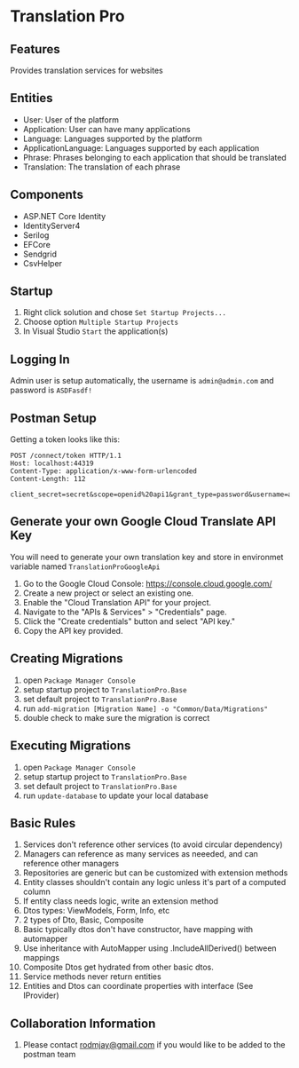 # Translation Pro

## Features

Provides translation services for websites

## Entities
- User: User of the platform 
- Application: User can have many applications 
- Language: Languages supported by the platform
- ApplicationLanguage: Languages supported by each application
- Phrase: Phrases belonging to each application that should be translated
- Translation: The translation of each phrase

## Components

- ASP.NET Core Identity
- IdentityServer4
- Serilog
- EFCore
- Sendgrid
- CsvHelper

## Startup

1. Right click solution and chose `Set Startup Projects...`
2. Choose option `Multiple Startup Projects`
4. In Visual Studio `Start` the application(s)

## Logging In

Admin user is setup automatically, the username is `admin@admin.com` and password is `ASDFasdf!`

## Postman Setup

Getting a token looks like this:

	POST /connect/token HTTP/1.1
	Host: localhost:44319
	Content-Type: application/x-www-form-urlencoded
	Content-Length: 112

	client_secret=secret&scope=openid%20api1&grant_type=password&username=admin&password=ASDFasdf!&client_id=postman

## Generate your own Google Cloud Translate API Key
You will need to generate your own translation key and store in environmet variable named `TranslationProGoogleApi`

1. Go to the Google Cloud Console: https://console.cloud.google.com/
2. Create a new project or select an existing one.
3. Enable the "Cloud Translation API" for your project.
4. Navigate to the "APIs & Services" > "Credentials" page.
5. Click the "Create credentials" button and select "API key."
6. Copy the API key provided.

## Creating Migrations

1. open `Package Manager Console`
2. setup startup project to `TranslationPro.Base` 
3. set default project to `TranslationPro.Base`
4. run `add-migration [Migration Name] -o "Common/Data/Migrations"`
5. double check to make sure the migration is correct


## Executing Migrations

1. open `Package Manager Console`
2. setup startup project to `TranslationPro.Base` 
3. set default project to `TranslationPro.Base`
4. run `update-database` to update your local database

## Basic Rules

1. Services don't reference other services (to avoid circular dependency)
2. Managers can reference as many services as neeeded, and can reference other managers
3. Repositories are generic but can be customized with extension methods
4. Entity classes shouldn't contain any logic unless it's part of a computed column
5. If entity class needs logic, write an extension method
6. Dtos types: ViewModels, Form, Info, etc
7. 2 types of Dto, Basic, Composite
8. Basic typically dtos don't have constructor, have mapping with automapper
9. Use inheritance with AutoMapper using .IncludeAllDerived() between mappings
10. Composite Dtos get hydrated from other basic dtos.
11. Service methods never return entities
12. Entities and Dtos can coordinate properties with interface (See IProvider)

## Collaboration Information

1. Please contact rodmjay@gmail.com if you would like to be added to the postman team


